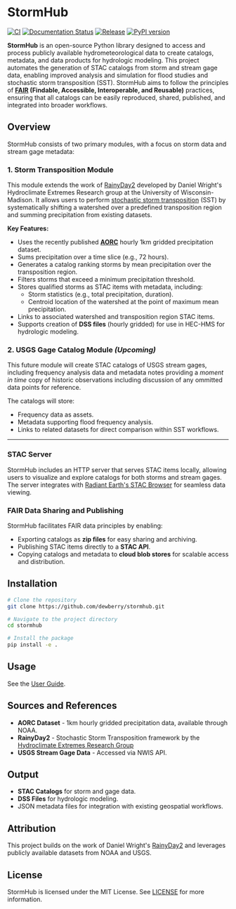 # StormHub
[![CI](https://github.com/dewberry/stormhub/actions/workflows/ci.yaml/badge.svg?branch=main)](https://github.com/dewberry/stormhub/actions/workflows/ci.yaml)
[![Documentation Status](https://readthedocs.org/projects/stormhub/badge/?version=latest)](https://stormhub.readthedocs.io/en/latest/?badge=latest)
[![Release](https://github.com/dewberry/stormhub/actions/workflows/release.yaml/badge.svg)](https://github.com/dewberry/stormhub/actions/workflows/release.yaml)
[![PyPI version](https://badge.fury.io/py/stormhub.svg)](https://badge.fury.io/py/stormhub)


**StormHub** is an open-source Python library designed to access and process publicly available hydrometeorological data to create catalogs, metadata, and data products for hydrologic modeling. This project automates the generation of STAC catalogs from storm and stream gage data, enabling improved analysis and simulation for flood studies and stochastic storm transposition (SST). StormHub aims to follow the principles of **[FAIR](https://www.nature.com/articles/sdata201618) (Findable, Accessible, Interoperable, and Reusable)** practices, ensuring that all catalogs can be easily reproduced, shared, published, and integrated into broader workflows.

## Overview
StormHub consists of two primary modules, with a focus on storm data and stream gage metadata:

### 1. Storm Transposition Module
This module extends the work of [RainyDay2](https://her.cee.wisc.edu/rainyday/rainyday-users-guide/) developed by Daniel Wright's Hydroclimate Extremes Research group at the University of Wisconsin-Madison. It allows users to perform [stochastic storm transposition](https://www.sciencedirect.com/science/article/abs/pii/S0022169420302766) (SST) by systematically shifting a watershed over a predefined transposition region and summing precipitation from existing datasets.

**Key Features:**
- Uses the recently published **[AORC](https://registry.opendata.aws/noaa-nws-aorc/)** hourly 1km gridded precipitation dataset.
- Sums precipitation over a time slice (e.g., 72 hours).
- Generates a catalog ranking storms by mean precipitation over the transposition region.
- Filters storms that exceed a minimum precipitation threshold.
- Stores qualified storms as STAC items with metadata, including:
  - Storm statistics (e.g., total precipitation, duration).
  - Centroid location of the watershed at the point of maximum mean precipitation.
- Links to associated watershed and transposition region STAC items.
- Supports creation of **DSS files** (hourly gridded) for use in HEC-HMS for hydrologic modeling.

### 2. USGS Gage Catalog Module *(Upcoming)*
This future module will create STAC catalogs of USGS stream gages, including frequency analysis data and metadata notes providing a *moment in time* copy of historic observations including discussion of any ommitted data points for reference. 

The catalogs will store:
- Frequency data as assets.
- Metadata supporting flood frequency analysis.
- Links to related datasets for direct comparison within SST workflows.

---

### STAC Server
StormHub includes an HTTP server that serves STAC items locally, allowing users to visualize and explore catalogs for both storms and stream gages. The server integrates with [Radiant Earth's STAC Browser](https://github.com/radiantearth/stac-browser) for seamless data viewing.

### FAIR Data Sharing and Publishing
StormHub facilitates FAIR data principles by enabling:
- Exporting catalogs as **zip files** for easy sharing and archiving.
- Publishing STAC items directly to a **STAC API**.
- Copying catalogs and metadata to **cloud blob stores** for scalable access and distribution.

## Installation
```bash
# Clone the repository
git clone https://github.com/dewberry/stormhub.git

# Navigate to the project directory
cd stormhub

# Install the package
pip install -e .
```

## Usage
See the [User Guide](https://stormhub.readthedocs.io/en/latest/user_guide.html).

## Sources and References
- **AORC Dataset** - 1km hourly gridded precipitation data, available through NOAA.
- **RainyDay2** - Stochastic Storm Transposition framework by the [Hydroclimate Extremes Research Group](https://her.cee.wisc.edu/)
- **USGS Stream Gage Data** - Accessed via NWIS API.

## Output
- **STAC Catalogs** for storm and gage data.
- **DSS Files** for hydrologic modeling.
- JSON metadata files for integration with existing geospatial workflows.

## Attribution
This project builds on the work of Daniel Wright's [RainyDay2](https://her.cee.wisc.edu/rainyday/rainyday-users-guide/) and leverages publicly available datasets from NOAA and USGS.

## License
StormHub is licensed under the MIT License. See [LICENSE](LICENSE) for more information.
